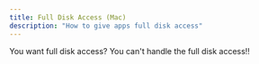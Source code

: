 ```yaml
---
title: Full Disk Access (Mac)
description: "How to give apps full disk access"
---
```


You want full disk access? You can't handle the full disk access!!

